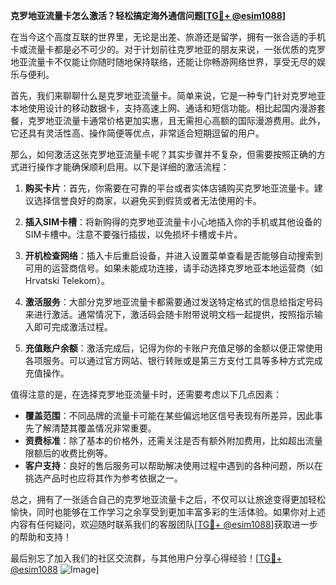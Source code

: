 **克罗地亚流量卡怎么激活？轻松搞定海外通信问题[[TG💪+ @esim1088](https://t.me/s/esim1088)]**

在当今这个高度互联的世界里，无论是出差、旅游还是留学，拥有一张合适的手机卡或流量卡都是必不可少的。对于计划前往克罗地亚的朋友来说，一张优质的克罗地亚流量卡不仅能让你随时随地保持联络，还能让你畅游网络世界，享受无尽的娱乐与便利。

首先，我们来聊聊什么是克罗地亚流量卡。简单来说，它是一种专门针对克罗地亚本地使用设计的移动数据卡，支持高速上网、通话和短信功能。相比起国内漫游套餐，克罗地亚流量卡通常价格更加实惠，且无需担心高额的国际漫游费用。此外，它还具有灵活性高、操作简便等优点，非常适合短期逗留的用户。

那么，如何激活这张克罗地亚流量卡呢？其实步骤并不复杂，但需要按照正确的方式进行操作才能确保顺利启用。以下是详细的激活流程：

1. **购买卡片**：首先，你需要在可靠的平台或者实体店铺购买克罗地亚流量卡。建议选择信誉良好的商家，以避免买到假货或者无法使用的卡。

2. **插入SIM卡槽**：将新购得的克罗地亚流量卡小心地插入你的手机或其他设备的SIM卡槽中。注意不要强行插拔，以免损坏卡槽或卡片。

3. **开机检查网络**：插入卡后重启设备，并进入设置菜单查看是否能够自动搜索到可用的运营商信号。如果未能成功连接，请手动选择克罗地亚本地运营商（如Hrvatski Telekom）。

4. **激活服务**：大部分克罗地亚流量卡都需要通过发送特定格式的信息给指定号码来进行激活。通常情况下，激活码会随卡附带说明文档一起提供，按照指示输入即可完成激活过程。

5. **充值账户余额**：激活完成后，记得为你的卡账户充值足够的金额以便正常使用各项服务。可以通过官方网站、银行转账或是第三方支付工具等多种方式完成充值操作。

值得注意的是，在选择克罗地亚流量卡时，还需要考虑以下几点因素：

- **覆盖范围**：不同品牌的流量卡可能在某些偏远地区信号表现有所差异，因此事先了解清楚其覆盖情况非常重要。
- **资费标准**：除了基本的价格外，还需关注是否有额外附加费用，比如超出流量限额后的收费比例等。
- **客户支持**：良好的售后服务可以帮助解决使用过程中遇到的各种问题，所以在挑选产品时也应将其作为参考依据之一。

总之，拥有了一张适合自己的克罗地亚流量卡之后，不仅可以让旅途变得更加轻松愉快，同时也能够在工作学习之余享受到更加丰富多彩的生活体验。如果你对上述内容有任何疑问，欢迎随时联系我们的客服团队[[TG💪+ @esim1088](https://t.me/s/esim1088)]获取进一步的帮助和支持！

最后别忘了加入我们的社区交流群，与其他用户分享心得经验！[[TG💪+ @esim1088](https://t.me/s/esim1088) ![Image](https://i.postimg.cc/4NQfJmqS/Snipaste-2025-05-13-00-14-12.png)]